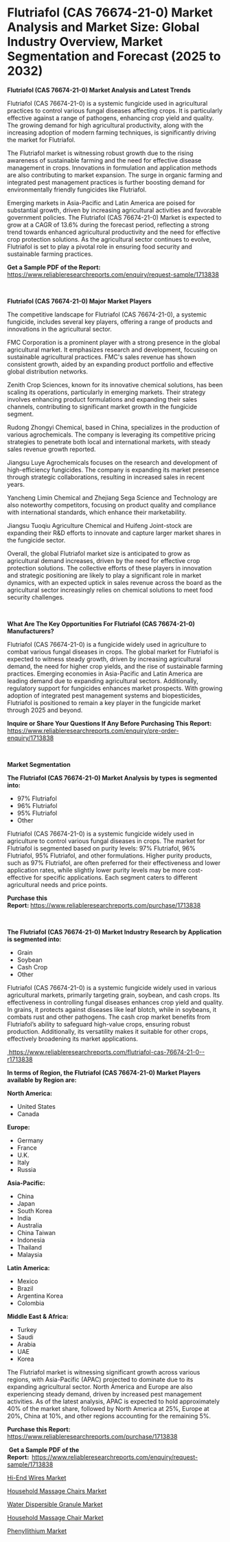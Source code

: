 <p><h1>Flutriafol (CAS 76674-21-0) Market Analysis and Market Size: Global Industry Overview, Market Segmentation and Forecast (2025 to 2032)</h1></p><p><strong>Flutriafol (CAS 76674-21-0) Market Analysis and Latest Trends</strong></p>
<p><p>Flutriafol (CAS 76674-21-0) is a systemic fungicide used in agricultural practices to control various fungal diseases affecting crops. It is particularly effective against a range of pathogens, enhancing crop yield and quality. The growing demand for high agricultural productivity, along with the increasing adoption of modern farming techniques, is significantly driving the market for Flutriafol.</p><p>The Flutriafol market is witnessing robust growth due to the rising awareness of sustainable farming and the need for effective disease management in crops. Innovations in formulation and application methods are also contributing to market expansion. The surge in organic farming and integrated pest management practices is further boosting demand for environmentally friendly fungicides like Flutriafol.</p><p>Emerging markets in Asia-Pacific and Latin America are poised for substantial growth, driven by increasing agricultural activities and favorable government policies. The Flutriafol (CAS 76674-21-0) Market is expected to grow at a CAGR of 13.6% during the forecast period, reflecting a strong trend towards enhanced agricultural productivity and the need for effective crop protection solutions. As the agricultural sector continues to evolve, Flutriafol is set to play a pivotal role in ensuring food security and sustainable farming practices.</p></p>
<p><strong>Get a Sample PDF of the Report:&nbsp;</strong> <a href="https://www.reliableresearchreports.com/enquiry/request-sample/1713838?utm_campaign=115&utm_medium=2&utm_source=Github&utm_content=ia&utm_term=11012025&utm_id=flutriafol-cas-76674-21-0">https://www.reliableresearchreports.com/enquiry/request-sample/1713838</a></p>
<p>&nbsp;</p>
<p><strong>Flutriafol (CAS 76674-21-0) Major Market Players</strong></p>
<p><p>The competitive landscape for Flutriafol (CAS 76674-21-0), a systemic fungicide, includes several key players, offering a range of products and innovations in the agricultural sector.</p><p>FMC Corporation is a prominent player with a strong presence in the global agricultural market. It emphasizes research and development, focusing on sustainable agricultural practices. FMC's sales revenue has shown consistent growth, aided by an expanding product portfolio and effective global distribution networks.</p><p>Zenith Crop Sciences, known for its innovative chemical solutions, has been scaling its operations, particularly in emerging markets. Their strategy involves enhancing product formulations and expanding their sales channels, contributing to significant market growth in the fungicide segment.</p><p>Rudong Zhongyi Chemical, based in China, specializes in the production of various agrochemicals. The company is leveraging its competitive pricing strategies to penetrate both local and international markets, with steady sales revenue growth reported.</p><p>Jiangsu Luye Agrochemicals focuses on the research and development of high-efficiency fungicides. The company is expanding its market presence through strategic collaborations, resulting in increased sales in recent years.</p><p>Yancheng Limin Chemical and Zhejiang Sega Science and Technology are also noteworthy competitors, focusing on product quality and compliance with international standards, which enhance their marketability.</p><p>Jiangsu Tuoqiu Agriculture Chemical and Huifeng Joint-stock are expanding their R&D efforts to innovate and capture larger market shares in the fungicide sector.</p><p>Overall, the global Flutriafol market size is anticipated to grow as agricultural demand increases, driven by the need for effective crop protection solutions. The collective efforts of these players in innovation and strategic positioning are likely to play a significant role in market dynamics, with an expected uptick in sales revenue across the board as the agricultural sector increasingly relies on chemical solutions to meet food security challenges.</p></p>
<p>&nbsp;</p>
<p><strong>What Are The Key Opportunities For Flutriafol (CAS 76674-21-0) Manufacturers?</strong></p>
<p><p>Flutriafol (CAS 76674-21-0) is a fungicide widely used in agriculture to combat various fungal diseases in crops. The global market for Flutriafol is expected to witness steady growth, driven by increasing agricultural demand, the need for higher crop yields, and the rise of sustainable farming practices. Emerging economies in Asia-Pacific and Latin America are leading demand due to expanding agricultural sectors. Additionally, regulatory support for fungicides enhances market prospects. With growing adoption of integrated pest management systems and biopesticides, Flutriafol is positioned to remain a key player in the fungicide market through 2025 and beyond.</p></p>
<p><strong>Inquire or Share Your Questions If Any Before Purchasing This Report:</strong> <a href="https://www.reliableresearchreports.com/enquiry/pre-order-enquiry/1713838?utm_campaign=115&utm_medium=2&utm_source=Github&utm_content=ia&utm_term=11012025&utm_id=flutriafol-cas-76674-21-0">https://www.reliableresearchreports.com/enquiry/pre-order-enquiry/1713838</a></p>
<p>&nbsp;</p>
<p><strong>Market Segmentation</strong></p>
<p><strong>The Flutriafol (CAS 76674-21-0) Market Analysis by types is segmented into:</strong></p>
<p><ul><li>97% Flutriafol</li><li>96% Flutriafol</li><li>95% Flutriafol</li><li>Other</li></ul></p>
<p><p>Flutriafol (CAS 76674-21-0) is a systemic fungicide widely used in agriculture to control various fungal diseases in crops. The market for Flutriafol is segmented based on purity levels: 97% Flutriafol, 96% Flutriafol, 95% Flutriafol, and other formulations. Higher purity products, such as 97% Flutriafol, are often preferred for their effectiveness and lower application rates, while slightly lower purity levels may be more cost-effective for specific applications. Each segment caters to different agricultural needs and price points.</p></p>
<p><strong>Purchase this Report:&nbsp;</strong><a href="https://www.reliableresearchreports.com/purchase/1713838?utm_campaign=115&utm_medium=2&utm_source=Github&utm_content=ia&utm_term=11012025&utm_id=flutriafol-cas-76674-21-0">https://www.reliableresearchreports.com/purchase/1713838</a></p>
<p>&nbsp;</p>
<p><strong>The Flutriafol (CAS 76674-21-0) Market Industry Research by Application is segmented into:</strong></p>
<p><ul><li>Grain</li><li>Soybean</li><li>Cash Crop</li><li>Other</li></ul></p>
<p><p>Flutriafol (CAS 76674-21-0) is a systemic fungicide widely used in various agricultural markets, primarily targeting grain, soybean, and cash crops. Its effectiveness in controlling fungal diseases enhances crop yield and quality. In grains, it protects against diseases like leaf blotch, while in soybeans, it combats rust and other pathogens. The cash crop market benefits from Flutriafol’s ability to safeguard high-value crops, ensuring robust production. Additionally, its versatility makes it suitable for other crops, effectively broadening its market applications.</p></p>
<p><a href="https://www.reliableresearchreports.com/flutriafol-cas-76674-21-0--r1713838?utm_campaign=115&utm_medium=2&utm_source=Github&utm_content=ia&utm_term=11012025&utm_id=flutriafol-cas-76674-21-0">&nbsp;https://www.reliableresearchreports.com/flutriafol-cas-76674-21-0--r1713838</a></p>
<p><strong>In terms of Region, the Flutriafol (CAS 76674-21-0) Market Players available by Region are:</strong></p>
<p>
    <p> <strong> North America: </strong>
        <ul>
            <li>United States</li>
            <li>Canada</li>
        </ul>
        </p> 
    <p> <strong> Europe: </strong>
        <ul>
            <li>Germany</li>
            <li>France</li>
            <li>U.K.</li>
            <li>Italy</li>
            <li>Russia</li>
        </ul>
        </p> 
    <p> <strong> Asia-Pacific: </strong>
        <ul>
            <li>China</li>
            <li>Japan</li>
            <li>South Korea</li>
            <li>India</li>
            <li>Australia</li>
            <li>China Taiwan</li>
            <li>Indonesia</li>
            <li>Thailand</li>
            <li>Malaysia</li>
        </ul>
        </p> 
    <p> <strong> Latin America: </strong>
        <ul>
            <li>Mexico</li>
            <li>Brazil</li>
            <li>Argentina Korea</li>
            <li>Colombia</li>
        </ul>
        </p> 
    <p> <strong> Middle East & Africa: </strong>
        <ul>
            <li>Turkey</li>
            <li>Saudi</li>
            <li>Arabia</li>
            <li>UAE</li>
            <li>Korea</li>
        </ul>
    </p>
    </p>
<p><p>The Flutriafol market is witnessing significant growth across various regions, with Asia-Pacific (APAC) projected to dominate due to its expanding agricultural sector. North America and Europe are also experiencing steady demand, driven by increased pest management activities. As of the latest analysis, APAC is expected to hold approximately 40% of the market share, followed by North America at 25%, Europe at 20%, China at 10%, and other regions accounting for the remaining 5%.</p></p>
<p><strong>Purchase this Report: </strong><a href="https://www.reliableresearchreports.com/purchase/1713838?utm_campaign=115&utm_medium=2&utm_source=Github&utm_content=ia&utm_term=11012025&utm_id=flutriafol-cas-76674-21-0">https://www.reliableresearchreports.com/purchase/1713838</a></p>
<p>&nbsp;<strong>Get a Sample PDF of the Report:&nbsp;&nbsp;</strong><a href="https://www.reliableresearchreports.com/enquiry/request-sample/1713838?utm_campaign=115&utm_medium=2&utm_source=Github&utm_content=ia&utm_term=11012025&utm_id=flutriafol-cas-76674-21-0">https://www.reliableresearchreports.com/enquiry/request-sample/1713838</a></p>
<p><strong></strong></p>
<p><p><a href="https://github.com/bensemilia864/Market-Research-Report-List-1/blob/main/hi-end-wires-market.md?utm_campaign=115&utm_medium=2&utm_source=Github&utm_content=ia&utm_term=11012025&utm_id=flutriafol-cas-76674-21-0">Hi-End Wires Market</a></p><p><a href="https://github.com/JakirUddin651/Market-Research-Report-List-1/blob/main/household-massage-chairs-market.md?utm_campaign=115&utm_medium=2&utm_source=Github&utm_content=ia&utm_term=11012025&utm_id=flutriafol-cas-76674-21-0">Household Massage Chairs Market</a></p><p><a href="https://github.com/arnoldannice0/Market-Research-Report-List-1/blob/main/water-dispersible-granule-market.md?utm_campaign=115&utm_medium=2&utm_source=Github&utm_content=ia&utm_term=11012025&utm_id=flutriafol-cas-76674-21-0">Water Dispersible Granule Market</a></p><p><a href="https://github.com/gerdabatiskzv9/Market-Research-Report-List-1/blob/main/household-massage-chair-market.md?utm_campaign=115&utm_medium=2&utm_source=Github&utm_content=ia&utm_term=11012025&utm_id=flutriafol-cas-76674-21-0">Household Massage Chair Market</a></p><p><a href="https://github.com/justalichtenberger/Market-Research-Report-List-1/blob/main/phenyllithium-market.md?utm_campaign=115&utm_medium=2&utm_source=Github&utm_content=ia&utm_term=11012025&utm_id=flutriafol-cas-76674-21-0">Phenyllithium Market</a></p></p>